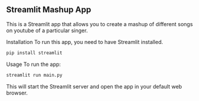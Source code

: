 ## Streamlit Mashup App
This is a Streamlit app that allows you to create a mashup of different songs on youtube of a particular singer.

Installation
To run this app, you need to have Streamlit installed.

```bash
pip install streamlit
```

Usage
To run the app:

```bash
streamlit run main.py
```

This will start the Streamlit server and open the app in your default web browser.
